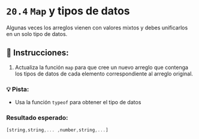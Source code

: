 # `20.4` `Map` y tipos de datos

Algunas veces los arreglos vienen con valores mixtos y debes unificarlos en un solo tipo de datos.

## 📝 Instrucciones:

1. Actualiza la función `map` para que cree un nuevo arreglo que contenga los tipos de datos de cada elemento correspondiente al arreglo original.

### 💡 Pista:

+ Usa la función `typeof` para obtener el tipo de datos
### Resultado esperado:

```js
[string,string,... ,number,string,...]
```
